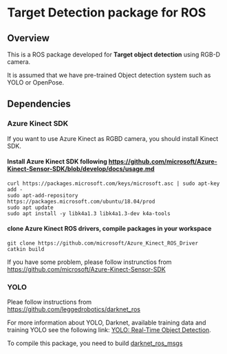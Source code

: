 # Target Detection package for ROS

## Overview

This is a ROS package developed for **Target object detection** using RGB-D camera.

It is assumed that we have pre-trained Object detection system such as YOLO or OpenPose.


## Dependencies

### Azure Kinect SDK
If you want to use Azure Kinect as RGBD camera, you should install Kinect SDK.

#### Install Azure Kinect SDK following https://github.com/microsoft/Azure-Kinect-Sensor-SDK/blob/develop/docs/usage.md
```
curl https://packages.microsoft.com/keys/microsoft.asc | sudo apt-key add -
sudo apt-add-repository https://packages.microsoft.com/ubuntu/18.04/prod
sudo apt update
sudo apt install -y libk4a1.3 libk4a1.3-dev k4a-tools
```

#### clone Azure Kinect ROS drivers, compile packages in your workspace
```
git clone https://github.com/microsoft/Azure_Kinect_ROS_Driver
catkin build
```

If you have some problem, please follow instrunctios from https://github.com/microsoft/Azure-Kinect-Sensor-SDK


### YOLO

Pleae follow instructions from https://github.com/leggedrobotics/darknet_ros

For more information about YOLO, Darknet, available training data and training YOLO see the following link: [YOLO: Real-Time Object Detection](http://pjreddie.com/darknet/yolo/).

To compile this package, you need to build [darknet_ros_msgs](https://github.com/leggedrobotics/darknet_ros/tree/master/darknet_ros_msgs)

